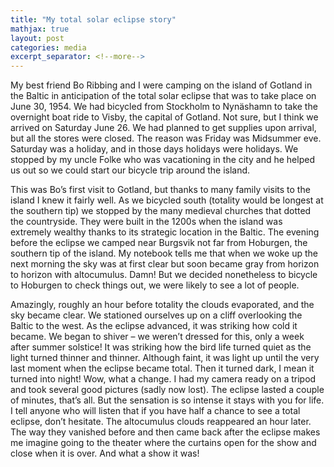 ```yaml
---
title: "My total solar eclipse story"
mathjax: true
layout: post
categories: media
excerpt_separator: <!--more-->
---
```


My best friend Bo Ribbing and I were camping on the island of Gotland in the Baltic in anticipation of the total solar eclipse that was to take place on June 30, 1954. We had bicycled from Stockholm to Nynäshamn to take the overnight boat ride to Visby, the capital of Gotland. Not sure, but I think we arrived on Saturday June 26. We had planned to get supplies upon arrival, but all the stores were closed. The reason was Friday was Midsummer eve. Saturday was a holiday, and in those days holidays were holidays. We stopped by my uncle Folke who was vacationing in the city and he helped us out so we could start our bicycle trip around the island. 
<!--more-->

This was Bo’s first visit to Gotland, but thanks to many family visits to the island I knew it fairly well. As we bicycled south (totality would be longest at the southern tip) we stopped by the many medieval churches that dotted the countryside. They were built in the 1200s when the island was extremely wealthy thanks to its strategic location in the Baltic. The evening before the eclipse we camped near Burgsvik not far from Hoburgen, the southern tip of the island. My notebook tells me that when we woke up the next morning the sky was at first clear but soon became gray from horizon to horizon with altocumulus. Damn! But we decided nonetheless to bicycle to Hoburgen to check things out, we were likely to see a lot of people. 

Amazingly, roughly an hour before totality the clouds evaporated, and the sky became clear. We stationed ourselves up on a cliff overlooking the Baltic to the west. As the eclipse advanced, it was striking how cold it became. We began to shiver – we weren’t dressed for this, only a week after summer solstice! It was striking how the bird life turned quiet as the light turned thinner and thinner. Although faint, it was light up until the very last moment when the eclipse became total. Then it turned dark, I mean it turned into night! Wow, what a change. I had my camera ready on a tripod and took several good pictures (sadly now lost). The eclipse lasted a couple of minutes, that’s all. But the sensation is so intense it stays with you for life. I tell anyone who will listen that if you have half a chance to see a total eclipse, don’t hesitate. The altocumulus clouds reappeared an hour later. The way they vanished before and then came back after the eclipse makes me imagine going to the theater where the curtains open for the show and close when it is over. And what a show it was!

